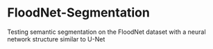 # FloodNet-Segmentation
Testing semantic segmentation on the FloodNet dataset with a neural network structure similar to U-Net
